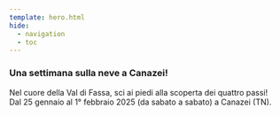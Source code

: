 ```yaml
---
template: hero.html
hide:
  - navigation
  - toc
---
```


### Una settimana sulla neve a Canazei!

Nel cuore della Val di Fassa, sci ai piedi alla scoperta dei quattro passi!  
Dal 25 gennaio al 1° febbraio 2025 (da sabato a sabato) a Canazei (TN).
<br><br>
